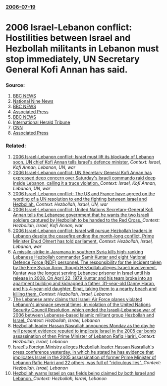 ### [2006-07-19](/news/2006/07/19/index.md)

#  2006 Israel-Lebanon conflict: Hostilities between Israel and Hezbollah militants in Lebanon must stop immediately, UN Secretary General Kofi Annan has said.




### Source:

1. [BBC NEWS](http://news.bbc.co.uk/1/hi/world/middle_east/5195798.stm)
2. [National Nine News](http://news.ninemsn.com.au/article.aspx?id=115905)
3. [BBC NEWS](http://news.bbc.co.uk/1/hi/world/middle_east/5193662.stm)
4. [Associated Press](http://www.dailycomet.com/apps/pbcs.dll/article?AID=/20060719/API/607190931)
5. [BBC NEWS](http://news.bbc.co.uk/1/hi/world/middle_east/5199088.stm)
6. [International Herald Tribune](http://www.iht.com/articles/2006/07/19/africa/web.0718mideastfront.php)
7. [CNN](http://edition.cnn.com/2006/WORLD/meast/07/18/mideast/index.html)
8. [Associated Press](http://www.phillyburbs.com/pb-dyn/news/93-07192006-685845.html)

### Related:

1. [ 2006 Israel-Lebanon conflict: Israel must lift its blockade of Lebanon soon, UN chief Kofi Annan tells Israel's defence minister.](/news/2006/08/29/2006-israel-lebanon-conflict-p-israel-must-lift-its-blockade-of-lebanon-soon-un-chief-kofi-annan-tells-israel-s-defence-minister.md) _Context: Israel, Kofi Annan, Lebanon, UN, war_
2. [ 2006 Israel-Lebanon conflict:  UN Secretary General Kofi Annan has expressed deep concern over Saturday's Israeli commando raid deep inside Lebanon, calling it a truce violation. ](/news/2006/08/20/2006-israel-lebanon-conflict-p-un-secretary-general-kofi-annan-has-expressed-deep-concern-over-saturday-s-israeli-commando-raid-deep-insid.md) _Context: Israel, Kofi Annan, Lebanon, UN, war_
3. [ 2006 Israel-Lebanon conflict: The US and France have agreed on the wording of a UN resolution to end the fighting between Israel and Hezbollah.](/news/2006/08/5/2006-israel-lebanon-conflict-p-the-us-and-france-have-agreed-on-the-wording-of-a-un-resolution-to-end-the-fighting-between-israel-and-hezbo.md) _Context: Hezbollah, Israel, UN, war_
4. [ 2006 Israel-Lebanon conflict: United Nations Secretary-General Kofi Annan tells the Lebanese government that he wants the two Israeli soldiers captured by Hezbollah to be handed to the Red Cross. ](/news/2006/08/28/2006-israel-lebanon-conflict-p-united-nations-secretary-general-kofi-annan-tells-the-lebanese-government-that-he-wants-the-two-israeli-sold.md) _Context: Hezbollah, Israel, Kofi Annan, war_
5. [ 2006 Israel-Lebanon conflict: Israel will pursue Hezbollah leaders in Lebanon despite the ceasefire ending the month-long conflict, Prime Minister Ehud Olmert has told parliament.](/news/2006/08/14/2006-israel-lebanon-conflict-p-israel-will-pursue-hezbollah-leaders-in-lebanon-despite-the-ceasefire-ending-the-month-long-conflict-prime.md) _Context: Hezbollah, Israel, Lebanon, war_
6. [A missile-strike in Jaramana in southern Syria kills high-ranking Lebanese Hezbollah commander Samir Kuntar and eight National Defence Force (NDF) personnel. The responsibility for the incident taken by the Free Syrian Army, though Hezbollah alleges Israeli involvement. Kuntar was the longest serving Lebanese prisoner in Israel until his release in 2008. On April 22, 1979 Kuntar and his team broke into an apartment building and kidnapped a father, 31-year-old Danny Haran, and his 4-year-old daughter, Einat, taking them to a nearby beach and killing them. ](/news/2015/12/20/a-missile-strike-in-jaramana-in-southern-syria-kills-high-ranking-lebanese-hezbollah-commander-samir-kuntar-and-eight-national-defence-force.md) _Context: Hezbollah, Israel, Lebanon_
7. [The Lebanese army claims that Israeli Air Force planes violated Lebanon's airspace several times, in violation of the United Nations Security Council Resolution, which ended the Israeli-Lebanese war of 2006 between Lebanese-based Islamic militant group Hezbollah and Israel. ](/news/2010/12/27/the-lebanese-army-claims-that-israeli-air-force-planes-violated-lebanon-s-airspace-several-times-in-violation-of-the-united-nations-securit.md) _Context: Hezbollah, Israel, Lebanon_
8. [Hezbollah leader Hassan Nasrallah announces Monday as the day he will present evidence reputed to implicate Israel in the 2005 car bomb assassination of then Prime Minister of Lebanon Rafiq Hariri. ](/news/2010/08/7/hezbollah-leader-hassan-nasrallah-announces-monday-as-the-day-he-will-present-evidence-reputed-to-implicate-israel-in-the-2005-car-bomb-assa.md) _Context: Hezbollah, Israel, Lebanon_
9. [Israel's Foreign Ministry alleges Hezbollah leader Hassan Nasrallah's press conference yesterday, in which he stated he has evidence that implicates Israel in the 2005 assassination of former Prime Minister of Lebanon Rafic Hariri and 22 others, was full of "ridiculous lies". ](/news/2010/08/10/israel-s-foreign-ministry-alleges-hezbollah-leader-hassan-nasrallah-s-press-conference-yesterday-in-which-he-stated-he-has-evidence-that-im.md) _Context: Hezbollah, Israel, Lebanon_
10. [Hezbollah warns Israel on gas fields being claimed by both Israel and Lebanon. ](/news/2010/06/13/hezbollah-warns-israel-on-gas-fields-being-claimed-by-both-israel-and-lebanon.md) _Context: Hezbollah, Israel, Lebanon_
